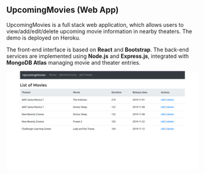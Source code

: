 ## UpcomingMovies (Web App)

UpcomingMovies is a full stack web application, which allows users to view/add/edit/delete upcoming movie information in nearby theaters. The demo is deployed on Heroku.

The front-end interface is based on **React** and **Bootstrap**. The back-end services are implemented using **Node.js** and **Express.js**, integrated with **MongoDB Atlas** managing movie and theater entries.


![fig](https://github.com/jinglun-cn/UpcomingMovies/blob/master/figure/screenshot_movies.png?raw=true)
